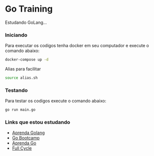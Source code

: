 # Go Training

Estudando GoLang...

### Iniciando

Para executar os codigos tenha docker em seu computador e execute o comando abaixo:

```bash
docker-compose up -d
```

Alias para facilitar

```bash
source alias.sh
```

### Testando

Para testar os codigos execute o comando abaixo:

```bash
go run main.go
```

### Links que estou estudando

- [Aprenda Golang](https://www.youtube.com/watch?v=bOlnyWOjVIo&list=PLHPgIIn9ls6-1l7h8RUClMKPHi4NoKeQF&index=1)
- [Go Bootcamp](https://gobootcamp.jeffotoni.com/)
- [Aprenda Go](https://www.youtube.com/watch?v=WiGU_ZB-u0w&list=PLCKpcjBB_VlBsxJ9IseNxFllf-UFEXOdg)
- [Full Cycle](https://www.youtube.com/watch?v=5HCe50283Mg&t=922s)
